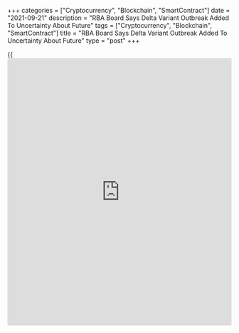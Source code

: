 +++
categories = ["Cryptocurrency", "Blockchain", "SmartContract"]
date = "2021-09-21"
description = "RBA Board Says Delta Variant Outbreak Added To Uncertainty About Future"
tags = ["Cryptocurrency", "Blockchain", "SmartContract"]
title = "RBA Board Says Delta Variant Outbreak Added To Uncertainty About Future"
type = "post"
+++

{{<iframe id="large-banner" src="https://www.bounty.group/#slide=16.0" width="100%" height="600" scrolling="no" style="border: 0px solid rgb(216, 221, 230); border-radius: 3px;">}}

The [policy](https://www.fintechee.com/policy/) board of the Reserve Bank of Australia said the outbreak of
the Delta variant has delayed the recovery and added to the uncertainty
about the future.

According to the minutes of the meeting held in September, GDP was
expected to decline materially in the September quarter and the
unemployment rate was expected to rise, but the [economy][1] was
expected to bounce back as vaccination rates increase and restrictions
are eased.

The board discussed the implications of the outbreak of the Delta
variant for the Bank's bond purchase program.

With the economy expected to return to its pre-Delta path by mid 2022,
members assessed that, on balance, tapering remained appropriate.

At the September meeting, [policy](https://www.fintechee.com/policy/)makers pressed ahead with tapering its
asset purchases. The bank decided to purchase government securities at
the rate of A$4 billion a week and to continue the purchases at this
rate until at least mid February 2022.

The board repeated that it will not increase the cash rate until actual
inflation is sustainably within the 2 to 3 percent target range.

The Board seems to be clearly set on a gradual program of winding back
QE over the course of 2022 in line with other central banks, Bill Evans,
an economist at Westpac, said.

No change in the purchase pace will occur until February when a further
taper of A$2 billion or A$3 billion per week can be expected, the
economist noted.

For comments and feedback [contact](https://www.playgroundfx.com/contact/): editorial@rtt[news](https://www.letsplayfx.com/blog/forex-news-website/).com

[Economic News][1]

 **What parts of the world are seeing the best (and worst) economic
performances lately? Click[here][2] to check out our [Econ Scorecard][2]
and find out! See up-to-the-moment [ranking](https://www.playgroundfx.com/blog/crypto-exchange-ranking/)s for the best and worst
performers in [GDP][3], [unemployment rate][4], [inflation][5] and much
more.**

   1. www.rtt[news](https://www.letsplayfx.com/blog/forex-news-website/).com/Content/EconomicNews.aspx
   2. www.rtt[news](https://www.letsplayfx.com/blog/forex-news-website/).com/economic-scorecard/world-rank/retail-sales/highest-performance.aspx
   3. www.rtt[news](https://www.letsplayfx.com/blog/forex-news-website/).com/economic-scorecard/world-rank/GDP/highest-performance.aspx
   4. www.rtt[news](https://www.letsplayfx.com/blog/forex-news-website/).com/economic-scorecard/world-rank/unemployment-rate/lowest-performance.aspx
   5. www.rtt[news](https://www.letsplayfx.com/blog/forex-news-website/).com/economic-scorecard/world-rank/CPI/highest-performance.aspx
